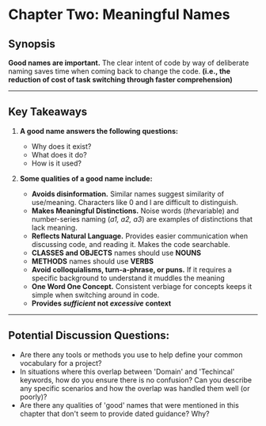 # Chapter Two: Meaningful Names

## Synopsis

**Good names are important.**  The clear intent of code by way of deliberate naming saves time when coming back to change the code. __(i.e., the reduction of cost of task switching through faster comprehension)__

___

## Key Takeaways

1. **A good name answers the following questions:**
    * Why does it exist?
    * What does it do?
    * How is it used? 

2. **Some qualities of a good name include:**
    * **Avoids disinformation.**  Similar names suggest similarity of use/meaning.  Characters like 0 and l are difficult to distinguish.
    * **Makes Meaningful Distinctions.**  Noise words (*the*variable) and number-series naming (*a1, a2, a3*) are examples of distinctions that lack meaning.
    * **Reflects Natural Language.**  Provides easier communication when discussing code, and reading it. Makes the code searchable.
    * **CLASSES and OBJECTS** names should use **NOUNS**  
    * **METHODS** names should use **VERBS**
    * **Avoid colloquialisms, turn-a-phrase, or puns.**  If it requires a specific background to understand it muddles the meaning
    * **One Word One Concept.**  Consistent verbiage for concepts keeps it simple when switching around in code.
    * **Provides *sufficient* not *excessive* context**

___

## Potential Discussion Questions:

* Are there any tools or methods you use to help define your common vocabulary for a project?  
* In situations where this overlap between 'Domain' and 'Techincal' keywords, how do you ensure there is no confusion?  Can you describe any specific scenarios and how the overlap was handled them well (or poorly)?
* Are there any qualities of 'good' names that were mentioned in this chapter that don't seem to provide dated guidance? Why?